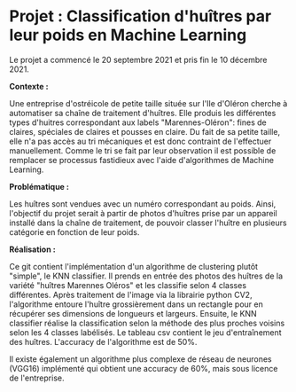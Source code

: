 # Projet : Classification d'huîtres par leur poids en Machine Learning #

Le projet a commencé le 20 septembre 2021 et pris fin le 10 décembre 2021. 


<B> Contexte : </B>

  Une entreprise d'ostréicole de petite taille située sur l'Ile d'Oléron cherche à automatiser sa chaîne de traitement d'huîtres. Elle produis les différentes types d'huitres correspondant aux labels "Marennes-Oléron": fines de claires, spéciales de claires et pousses en claire. Du fait de sa petite taille, elle n'a pas accès au tri mécaniques et est donc contraint de l'effectuer manuellement. Comme le tri se fait par leur observation il est possible de remplacer se processus fastidieux avec l'aide d'algorithmes de Machine Learning.


<B> Problématique : </B>
  
  Les huîtres sont vendues avec un numéro correspondant au poids. Ainsi, l'objectif du projet serait à partir de photos d'huîtres prise par un appareil installé dans la chaîne de traitement, de pouvoir classer l'huître en plusieurs catégorie en fonction de leur poids. 
  

<B> Réalisation : </B>
  
  Ce git contient l'implémentation d'un algorithme de clustering plutôt "simple", le KNN classifier. Il prends en entrée des photos des huîtres de la variété "huîtres Marennes Oléros" et les classifie selon 4 classes différentes. Après traitement de l'image via la librairie python CV2, l'algorithme entoure l'huître grossièrement dans un rectangle pour en récupérer ses dimensions de longueurs et largeurs. Ensuite, le KNN classifier réalise la classification selon la méthode des plus proches voisins selon les 4 classes labélisés. Le tableau csv contient le jeu d'entraînement des huîtres. L'accuracy de l'algorithme est de 50%.
  
Il existe également un algorithme plus complexe de réseau de neurones (VGG16) implémenté qui obtient une accuracy de 60%, mais sous licence de l'entreprise. 
 
